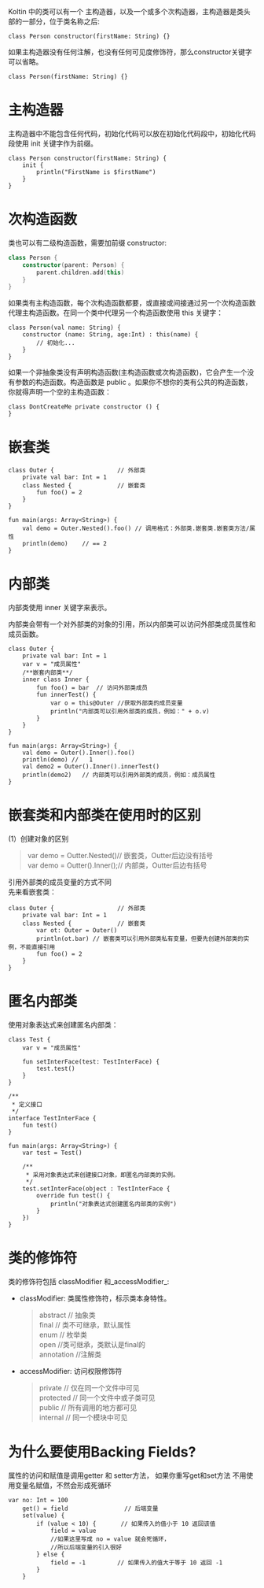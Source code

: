 


Koltin 中的类可以有一个 主构造器，以及一个或多个次构造器，主构造器是类头部的一部分，位于类名称之后:

```
class Person constructor(firstName: String) {}
```
如果主构造器没有任何注解，也没有任何可见度修饰符，那么constructor关键字可以省略。
```
class Person(firstName: String) {}
```


# 主构造器

主构造器中不能包含任何代码，初始化代码可以放在初始化代码段中，初始化代码段使用 init
关键字作为前缀。
``` 
class Person constructor(firstName: String) {
    init {
        println("FirstName is $firstName")
    }
}
```

# 次构造函数
类也可以有二级构造函数，需要加前缀 constructor: 
```kotlin
class Person { 
    constructor(parent: Person) {
        parent.children.add(this) 
    }
}
```
如果类有主构造函数，每个次构造函数都要，或直接或间接通过另一个次构造函数代理主构造函数。在同一个类中代理另一个构造函数使用
this 关键字： 
```
class Person(val name: String) {
    constructor (name: String, age:Int) : this(name) {
        // 初始化...
    }
}
```
如果一个非抽象类没有声明构造函数(主构造函数或次构造函数)，它会产生一个没有参数的构造函数。构造函数是
public 。如果你不想你的类有公共的构造函数，你就得声明一个空的主构造函数： 
```
class DontCreateMe private constructor () {
}
```


# 嵌套类
```
class Outer {                  // 外部类
    private val bar: Int = 1
    class Nested {             // 嵌套类
        fun foo() = 2
    }
}

fun main(args: Array<String>) {
    val demo = Outer.Nested().foo() // 调用格式：外部类.嵌套类.嵌套类方法/属性
    println(demo)    // == 2
}
```

# 内部类
内部类使用 inner 关键字来表示。

内部类会带有一个对外部类的对象的引用，所以内部类可以访问外部类成员属性和成员函数。
```
class Outer {
    private val bar: Int = 1
    var v = "成员属性"
    /**嵌套内部类**/
    inner class Inner {
        fun foo() = bar  // 访问外部类成员
        fun innerTest() {
            var o = this@Outer //获取外部类的成员变量
            println("内部类可以引用外部类的成员，例如：" + o.v)
        }
    }
}

fun main(args: Array<String>) {
    val demo = Outer().Inner().foo()
    println(demo) //   1
    val demo2 = Outer().Inner().innerTest()   
    println(demo2)   // 内部类可以引用外部类的成员，例如：成员属性
}
```

# 嵌套类和内部类在使用时的区别

(1）创建对象的区别     

>var demo = Outter.Nested()// 嵌套类，Outter后边没有括号    
>var demo = Outter().Inner();// 内部类，Outter后边有括号

引用外部类的成员变量的方式不同   
先来看嵌套类： 
```
class Outer {                  // 外部类
    private val bar: Int = 1
    class Nested {             // 嵌套类
        var ot: Outer = Outer()
        println(ot.bar) // 嵌套类可以引用外部类私有变量，但要先创建外部类的实例，不能直接引用
        fun foo() = 2
    }
}
```


# 匿名内部类
使用对象表达式来创建匿名内部类：
```
class Test {
    var v = "成员属性"

    fun setInterFace(test: TestInterFace) {
        test.test()
    }
}

/**
 * 定义接口
 */
interface TestInterFace {
    fun test()
}

fun main(args: Array<String>) {
    var test = Test()

    /**
     * 采用对象表达式来创建接口对象，即匿名内部类的实例。
     */
    test.setInterFace(object : TestInterFace {
        override fun test() {
            println("对象表达式创建匿名内部类的实例")
        }
    })
}
```

# 类的修饰符

类的修饰符包括 classModifier 和_accessModifier_:
* classModifier: 类属性修饰符，标示类本身特性。 
          
  > abstract // 抽象类  
  > final // 类不可继承，默认属性  
  > enum // 枚举类   
  > open //类可继承，类默认是final的  
  > annotation //注解类

* accessModifier: 访问权限修饰符
    
  > private // 仅在同一个文件中可见  
  > protected // 同一个文件中或子类可见  
  > public // 所有调用的地方都可见  
  > internal // 同一个模块中可见
   

# 为什么要使用Backing Fields?
属性的访问和赋值是调用getter 和 setter方法， 如果你重写get和set方法
不用使用变量名赋值，不然会形成死循环 
```
var no: Int = 100
    get() = field                // 后端变量
    set(value) {
        if (value < 10) {       // 如果传入的值小于 10 返回该值
            field = value
            //如果这里写成 no = value 就会死循环，
            //所以后端变量的引入很好
        } else {
            field = -1         // 如果传入的值大于等于 10 返回 -1
        }
    }
```

